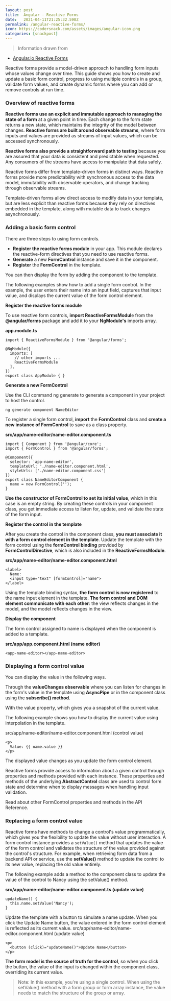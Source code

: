 ```yaml
---
layout: post
title:  Angular - Reactive Forms
date:   2021-04-11T21:25:32.590Z
permalink: /angular-reactive-forms/
icon: https://codersnack.com/assets/images/angular-icon.png
categories: [snackpost]
---
```


> Information drawn from 
- [Angular.io Reactive Forms](https://angular.io/guide/reactive-forms)

Reactive forms provide a model-driven approach to handling form inputs whose values change over time. This guide shows you how to create and update a basic form control, progress to using multiple controls in a group, validate form values, and create dynamic forms where you can add or remove controls at run time.

### Overview of reactive forms

**Reactive forms use an explicit and immutable approach to managing the state of a form** at a given point in time. Each change to the form state returns a new state, which maintains the integrity of the model between changes. **Reactive forms are built around observable streams**, where form inputs and values are provided as streams of input values, which can be accessed synchronously.

**Reactive forms also provide a straightforward path to testing** because you are assured that your data is consistent and predictable when requested. Any consumers of the streams have access to manipulate that data safely.

Reactive forms differ from template-driven forms in distinct ways. Reactive forms provide more predictability with synchronous access to the data model, immutability with observable operators, and change tracking through observable streams.

Template-driven forms allow direct access to modify data in your template, but are less explicit than reactive forms because they rely on directives embedded in the template, along with mutable data to track changes asynchronously.

### Adding a basic form control

There are three steps to using form controls.

- **Register the reactive forms module** in your app. This module declares the reactive-form directives that you need to use reactive forms.
- **Generate** a new **FormControl** instance and save it in the component.
- **Register** the **FormControl** in the template.

You can then display the form by adding the component to the template.

The following examples show how to add a single form control. In the example, the user enters their name into an input field, captures that input value, and displays the current value of the form control element.

**Register the reactive forms module**

To use reactive form controls, **import ReactiveFormsModul**e from the **@angular/forms** package and add it to your **NgModule's** imports array.

**app.module.ts**
```
import { ReactiveFormsModule } from '@angular/forms';

@NgModule({
  imports: [
    // other imports ...
    ReactiveFormsModule
  ],
})
export class AppModule { }
```

**Generate a new FormControl**

Use the CLI command ng generate to generate a component in your project to host the control.

```
ng generate component NameEditor
```
To register a single form control, **import** the **FormControl** class and **create a new instance of FormControl** to save as a class property.

**src/app/name-editor/name-editor.component.ts**

```
import { Component } from '@angular/core';
import { FormControl } from '@angular/forms';

@Component({
  selector: 'app-name-editor',
  templateUrl: './name-editor.component.html',
  styleUrls: ['./name-editor.component.css']
})
export class NameEditorComponent {
  name = new FormControl('');
}
```

**Use the constructor of FormControl to set its initial value**, which in this case is an empty string. By creating these controls in your component class, you get immediate access to listen for, update, and validate the state of the form input.

**Register the control in the template**

After you create the control in the component class, **you must associate it with a form control element in the template**. Update the template with the form control using the **formControl binding** provided by **FormControlDirective**, which is also included in the **ReactiveFormsModule**.

**src/app/name-editor/name-editor.component.html**

```
<label>
  Name:
  <input type="text" [formControl]="name">
</label>
```

Using the template binding syntax, **the form control is now registered** to the name input element in the template. **The form control and DOM element communicate with each other**: the view reflects changes in the model, and the model reflects changes in the view.

**Display the component**

The form control assigned to name is displayed when the component is added to a template.

**src/app/app.component.html (name editor)**

```
<app-name-editor></app-name-editor>
```

### Displaying a form control value

You can display the value in the following ways.

Through the **valueChanges observable** where you can listen for changes in the form's value in the template using **AsyncPipe** or in the component class using the **subscribe() method**.

With the value property, which gives you a snapshot of the current value.

The following example shows you how to display the current value using interpolation in the template.

src/app/name-editor/name-editor.component.html (control value)

```
<p>
  Value: {{ name.value }}
</p>
```
The displayed value changes as you update the form control element.

Reactive forms provide access to information about a given control through properties and methods provided with each instance. These properties and methods of the underlying **AbstractControl** class are used to control form state and determine when to display messages when handling input validation.

Read about other FormControl properties and methods in the API Reference.

### Replacing a form control value

Reactive forms have methods to change a control's value programmatically, which gives you the flexibility to update the value without user interaction. A form control instance provides a ```setValue()```  method that updates the value of the form control and validates the structure of the value provided against the control's structure. For example, when retrieving form data from a backend API or service, use the **setValue()** method to update the control to its new value, replacing the old value entirely.

The following example adds a method to the component class to update the value of the control to Nancy using the setValue() method.

**src/app/name-editor/name-editor.component.ts (update value)**
```
updateName() {
  this.name.setValue('Nancy');
}
```
Update the template with a button to simulate a name update. When you click the Update Name button, the value entered in the form control element is reflected as its current value.
src/app/name-editor/name-editor.component.html (update value)

```
<p>
  <button (click)="updateName()">Update Name</button>
</p>
```
**The form model is the source of truth for the control**, so when you click the button, the value of the input is changed within the component class, overriding its current value.

>Note: In this example, you're using a single control. When using the setValue() method with a form group or form array instance, the value needs to match the structure of the group or array.





